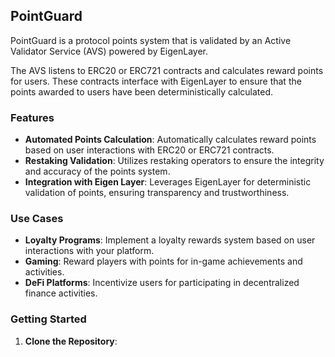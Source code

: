 ## PointGuard

PointGuard is a protocol points system that is validated by an Active Validator Service (AVS) powered by EigenLayer.

The AVS listens to ERC20 or ERC721 contracts and calculates reward points for users. These contracts interface with EigenLayer to ensure that the points awarded to users have been deterministically calculated.

### Features

- **Automated Points Calculation**: Automatically calculates reward points based on user interactions with ERC20 or ERC721 contracts.
- **Restaking Validation**: Utilizes restaking operators to ensure the integrity and accuracy of the points system.
- **Integration with Eigen Layer**: Leverages EigenLayer for deterministic validation of points, ensuring transparency and trustworthiness.

### Use Cases

- **Loyalty Programs**: Implement a loyalty rewards system based on user interactions with your platform.
- **Gaming**: Reward players with points for in-game achievements and activities.
- **DeFi Platforms**: Incentivize users for participating in decentralized finance activities.

### Getting Started

1. **Clone the Repository**:
